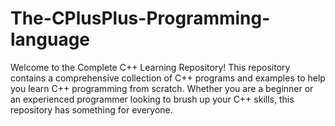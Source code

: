 # The-CPlusPlus-Programming-language
Welcome to the Complete C++ Learning Repository! This repository contains a comprehensive collection of C++ programs and examples to help you learn C++ programming from scratch. Whether you are a beginner or an experienced programmer looking to brush up your C++ skills, this repository has something for everyone.